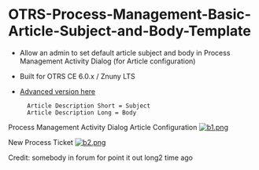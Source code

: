 # OTRS-Process-Management-Basic-Article-Subject-and-Body-Template
- Allow an admin to set default article subject and body in Process Management Activity Dialog (for Article configuration)
- Built for OTRS CE 6.0.x / Znuny LTS  
- [Advanced version here](https://github.com/mo-azfar/OTRS-Process-Management-Advanced-Article-Subject-and-Body-Template)    
  
  
		Article Description Short = Subject    
		Article Description Long = Body    

Process Management Activity Dialog Article Configuration
[![b1.png](https://i.postimg.cc/VstzY5w8/b1.png)](https://postimg.cc/yW7Mj1WQ)

New Process Ticket
[![b2.png](https://i.postimg.cc/C1qpLrWN/b2.png)](https://postimg.cc/ZB4MwHYB)
  
Credit: somebody in forum for point it out long2 time ago